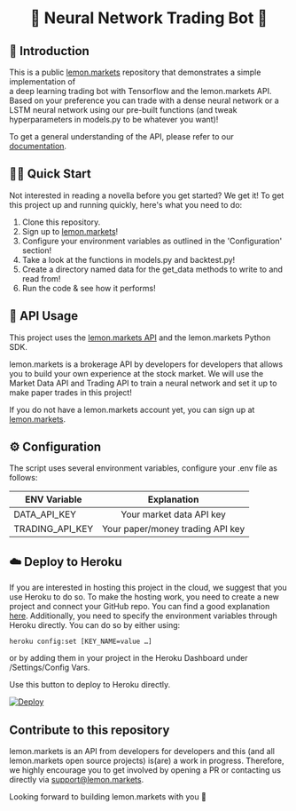 <h1 align='center'>
  🍋 Neural Network Trading Bot 🍋 
</h1>

## 👋 Introduction 

This is a public [lemon.markets](https://lemon.markets) repository that demonstrates a simple implementation of  
a deep learning trading bot with Tensorflow and the lemon.markets API.
Based on your preference you can trade with a dense neural network or a LSTM neural network using our pre-built functions 
(and tweak hyperparameters in models.py to be whatever you want)!

To get a general understanding of the API, please refer to our [documentation](https://docs.lemon.markets).

## 🏃‍♂️ Quick Start
Not interested in reading a novella before you get started? We get it! To get this project up and running quickly, here's what you need to do:
1. Clone this repository.
2. Sign up to [lemon.markets](https://www.lemon.markets/)!
3. Configure your environment variables as outlined in the 'Configuration' section!
4. Take a look at the functions in models.py and backtest.py!
5. Create a directory named data for the get_data methods to write to and read from!
5. Run the code & see how it performs! 


## 🔌 API Usage
This project uses the [lemon.markets API](https://www.lemon.markets/en-de/for-developers) and the lemon.markets Python SDK.

lemon.markets is a brokerage API by developers for developers that allows you to build your own experience at the stock market. 
We will use the Market Data API and Trading API to train a neural network and set it up to make paper trades in this project!

If you do not have a lemon.markets account yet, you can sign up at [lemon.markets](https://www.lemon.markets/).

## ⚙️ Configuration

The script uses several environment variables, configure your .env file as follows:

| ENV Variable    |               Explanation               |
|-----------------|:---------------------------------------:|
| DATA_API_KEY    |        Your market data API key         |
| TRADING_API_KEY |    Your paper/money trading API key     |


## ☁️ Deploy to Heroku
If you are interested in hosting this project in the cloud, 
we suggest that you use Heroku to do so. To make the hosting 
work, you need to create a new project and connect 
your GitHub repo. You can find a good explanation [here](https://dev.to/josylad/how-to-deploy-a-python-script-or-bot-to-heroku-in-5-minutes-9dp).
Additionally, you need to specify the environment variables
through Heroku directly. You can do so by either using:

```
heroku config:set [KEY_NAME=value …]
```
or by adding them in your project in the Heroku Dashboard under 
/Settings/Config Vars. 

Use this button to deploy to Heroku directly.


[![Deploy](https://www.herokucdn.com/deploy/button.svg)](https://heroku.com/deploy?template=https://github.com/lemon-markets/content-mean-reversion-lemon.markets)

## Contribute to this repository
lemon.markets is an API from developers for developers and this (and all lemon.markets open source projects) is(are) a work in progress. 
Therefore, we highly encourage you to get involved by opening a PR or contacting us directly via [support@lemon.markets](mailto:support@lemon.markets).

Looking forward to building lemon.markets with you 🍋

